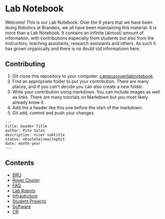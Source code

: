 # Lab Notebook

Welcome! This is our Lab Notebook. Over the 6 years that we have been doing Robotics at Brandeis, we all have been maintaining this material. It is more than a Lab Notebook. It contains an infinite (almost) amount of information, with contributions especially from students but also from the instructors, teaching assistants, research assistants and others. As such it has grown organically and there is no doubt old informationn here.

## Contributing

1. Git clone this repository to your computer: [campusrover/labnotebook](https://github.com/campusrover/labnotebook)
2. Find an appropriate folder to put your contribution. There are many places, and if you can't decide you can also create a new folder.
3. Write your contribution using markdown. You can include images as well as links. There are many tutorials on Markdown but you most likely already know it.
4. Add the a header like this one before the start of the markdown:
5. Git add, commit and push your changes.

```
---
title: Gooder Title
author: Pito Salas
description: nicer subtitle
status: obsolete|new|tophit
date: month-year
---
```
## Contents

* [BRU](bru/README.md)
* [Rover Cluster](cluster/README.md)
* [FAQ](faq/README.md)
* [Lab Robots](lab-robots/README.md)
* [Infrastrcture](infrastructure/README.md)
* [Student Projects](reports/README.md)
* [Software](packages/README.md)
* [CR](cr-package/README.md)
